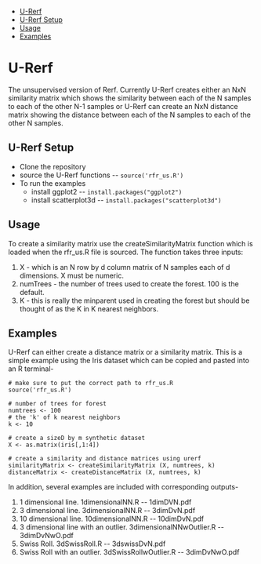   - [U-Rerf](#u-rerf)
  - [U-Rerf Setup](#u-rerf-setup)
  - [Usage](#usage)
  - [Examples](#examples)


# U-Rerf
The unsupervised version of Rerf.  Currently U-Rerf creates either an NxN similarity matrix which shows the similarity between each of the N samples to each of the other N-1 samples or U-Rerf can create an NxN distance matrix showing the distance between each of the N samples to each of the other N samples.

## U-Rerf Setup
* Clone the repository
* source the U-Rerf functions -- `source('rfr_us.R')`
* To run the examples
  * install ggplot2 -- `install.packages("ggplot2")`
  * install scatterplot3d -- `install.packages("scatterplot3d")`
  
## Usage
To create a similarity matrix use the createSimilarityMatrix function which is loaded when the rfr_us.R file is sourced.  The function takes three inputs:
1. X - which is an N row by d column matrix of N samples each of d dimensions.  X must be numeric.
1. numTrees - the number of trees used to create the forest.  100 is the default.
1. K - this is really the minparent used in creating the forest but should be thought of as the K in K nearest neighbors.

## Examples
U-Rerf can either create a distance matrix or a similarity matrix.  This is a simple example using the Iris dataset which can be copied and pasted into an R terminal-
```
# make sure to put the correct path to rfr_us.R
source('rfr_us.R')

# number of trees for forest
numtrees <- 100
# the 'k' of k nearest neighbors
k <- 10

# create a sizeD by m synthetic dataset
X <- as.matrix(iris[,1:4])

# create a similarity and distance matrices using urerf
similarityMatrix <- createSimilarityMatrix (X, numtrees, k)
distanceMatrix <- createDistanceMatrix (X, numtrees, k)
```

In addition, several examples are included with corresponding outputs-
1. 1 dimensional line.  1dimensionalNN.R -- 1dimDVN.pdf
1. 3 dimensional line.  3dimensionalNN.R -- 3dimDvN.pdf
1. 10 dimensional line.  10dimensionalNN.R -- 10dimDvN.pdf
1. 3 dimensional line with an outlier.  3dimensionalNNwOutlier.R -- 3dimDvNwO.pdf
1. Swiss Roll.  3dSwissRoll.R -- 3dswissDvN.pdf
1. Swiss Roll with an outlier.  3dSwissRollwOutlier.R -- 3dimDvNwO.pdf
